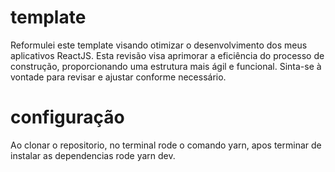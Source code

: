 # template

Reformulei este template visando otimizar o desenvolvimento dos meus aplicativos ReactJS. Esta revisão visa aprimorar a eficiência do processo de construção, proporcionando uma estrutura mais ágil e funcional. Sinta-se à vontade para revisar e ajustar conforme necessário.

# configuração

Ao clonar o repositorio, no terminal rode o comando yarn, apos terminar de instalar as dependencias rode yarn dev.
